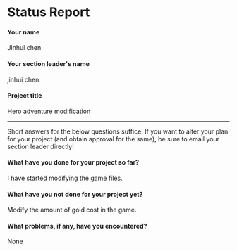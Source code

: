 # Status Report

#### Your name

Jinhui chen
#### Your section leader's name

jinhui chen

#### Project title

Hero adventure modification

***

Short answers for the below questions suffice. If you want to alter your plan for your project (and obtain approval for the same), be sure to email your section leader directly!

#### What have you done for your project so far?

I have started modifying the game files.

#### What have you not done for your project yet?

Modify the amount of gold cost in the game.

#### What problems, if any, have you encountered?

None
